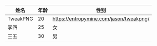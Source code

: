 
| 姓名 | 年龄 | 性别 |
| ---- | ---- | ---- |
| TweakPNG | 20   | https://entropymine.com/jason/tweakpng/   |
| 李四 | 25   | 女   |
| 王五 | 30   | 男   |
